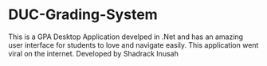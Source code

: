 # DUC-Grading-System
 This is a GPA Desktop Application develped in .Net and has an amazing user interface for students to love and navigate easily. This application went viral on the internet. Developed by Shadrack Inusah
